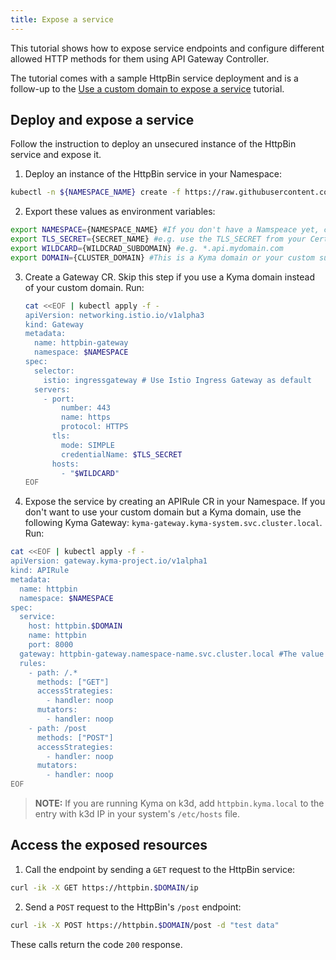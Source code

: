 ```yaml
---
title: Expose a service
---
```


This tutorial shows how to expose service endpoints and configure different allowed HTTP methods for them using API Gateway Controller.

The tutorial comes with a sample HttpBin service deployment and is a follow-up to the [Use a custom domain to expose a service](./apix-03-own-domain.md) tutorial.

## Deploy and expose a service

Follow the instruction to deploy an unsecured instance of the HttpBin service and expose it.

1. Deploy an instance of the HttpBin service in your Namespace:

  ```bash
  kubectl -n ${NAMESPACE_NAME} create -f https://raw.githubusercontent.com/istio/istio/master/samples/httpbin/httpbin.yaml
  ```

2. Export these values as environment variables:

  ```bash
  export NAMESPACE={NAMESPACE_NAME} #If you don't have a Namspeace yet, create one.
  export TLS_SECRET={SECRET_NAME} #e.g. use the TLS_SECRET from your Certificate CR i.e. httpbin-tls-credentials.
  export WILDCARD={WILDCRAD_SUBDOMAIN} #e.g. *.api.mydomain.com
  export DOMAIN={CLUSTER_DOMAIN} #This is a Kyma domain or your custom subdomain e.g. api.mydomain.com.
  ```

3. Create a Gateway CR. Skip this step if you use a Kyma domain instead of your custom domain. Run:

   ```bash
   cat <<EOF | kubectl apply -f -
   apiVersion: networking.istio.io/v1alpha3
   kind: Gateway
   metadata:
     name: httpbin-gateway
     namespace: $NAMESPACE
   spec:
     selector:
       istio: ingressgateway # Use Istio Ingress Gateway as default
     servers:
       - port:
           number: 443
           name: https
           protocol: HTTPS
         tls:
           mode: SIMPLE
           credentialName: $TLS_SECRET
         hosts:
           - "$WILDCARD"
   EOF
   ```

4. Expose the service by creating an APIRule CR in your Namespace. If you don't want to use your custom domain but a Kyma domain, use the following Kyma Gateway: `kyma-gateway.kyma-system.svc.cluster.local`. Run:

  ```bash
  cat <<EOF | kubectl apply -f -
  apiVersion: gateway.kyma-project.io/v1alpha1
  kind: APIRule
  metadata:
    name: httpbin
    namespace: $NAMESPACE
  spec:
    service:
      host: httpbin.$DOMAIN
      name: httpbin
      port: 8000
    gateway: httpbin-gateway.namespace-name.svc.cluster.local #The value corresponds to the Gateway CR you created.
    rules:
      - path: /.*
        methods: ["GET"]
        accessStrategies:
          - handler: noop
        mutators:
          - handler: noop
      - path: /post
        methods: ["POST"]
        accessStrategies:
          - handler: noop
        mutators:
          - handler: noop
  EOF
  ```

  >**NOTE:** If you are running Kyma on k3d, add `httpbin.kyma.local` to the entry with k3d IP in your system's `/etc/hosts` file.

## Access the exposed resources

1. Call the endpoint by sending a `GET` request to the HttpBin service:

  ```bash
  curl -ik -X GET https://httpbin.$DOMAIN/ip
  ```

2. Send a `POST` request to the HttpBin's `/post` endpoint:

  ```bash
  curl -ik -X POST https://httpbin.$DOMAIN/post -d "test data"
  ```

These calls return the code `200` response.
